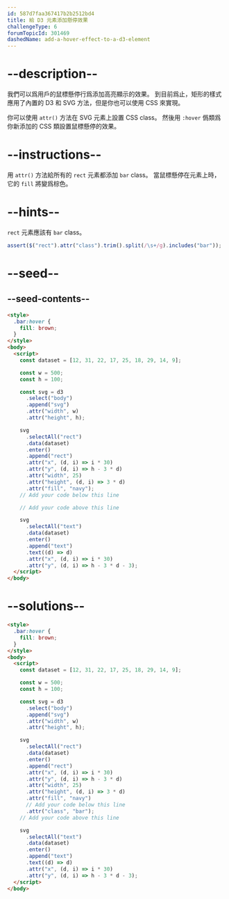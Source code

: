 ```yaml
---
id: 587d7faa367417b2b2512bd4
title: 給 D3 元素添加懸停效果
challengeType: 6
forumTopicId: 301469
dashedName: add-a-hover-effect-to-a-d3-element
---
```


# --description--

我們可以爲用戶的鼠標懸停行爲添加高亮顯示的效果。 到目前爲止，矩形的樣式應用了內置的 D3 和 SVG 方法，但是你也可以使用 CSS 來實現。

你可以使用 `attr()` 方法在 SVG 元素上設置 CSS class。 然後用 `:hover` 僞類爲你新添加的 CSS 類設置鼠標懸停的效果。

# --instructions--

用 `attr()` 方法給所有的 `rect` 元素都添加 `bar` class。 當鼠標懸停在元素上時，它的 `fill` 將變爲棕色。

# --hints--

`rect` 元素應該有 `bar` class。

```js
assert($("rect").attr("class").trim().split(/\s+/g).includes("bar"));
```

# --seed--

## --seed-contents--

```html
<style>
  .bar:hover {
    fill: brown;
  }
</style>
<body>
  <script>
    const dataset = [12, 31, 22, 17, 25, 18, 29, 14, 9];

    const w = 500;
    const h = 100;

    const svg = d3
      .select("body")
      .append("svg")
      .attr("width", w)
      .attr("height", h);

    svg
      .selectAll("rect")
      .data(dataset)
      .enter()
      .append("rect")
      .attr("x", (d, i) => i * 30)
      .attr("y", (d, i) => h - 3 * d)
      .attr("width", 25)
      .attr("height", (d, i) => 3 * d)
      .attr("fill", "navy");
    // Add your code below this line

    // Add your code above this line

    svg
      .selectAll("text")
      .data(dataset)
      .enter()
      .append("text")
      .text((d) => d)
      .attr("x", (d, i) => i * 30)
      .attr("y", (d, i) => h - 3 * d - 3);
  </script>
</body>
```

# --solutions--

```html
<style>
  .bar:hover {
    fill: brown;
  }
</style>
<body>
  <script>
    const dataset = [12, 31, 22, 17, 25, 18, 29, 14, 9];

    const w = 500;
    const h = 100;

    const svg = d3
      .select("body")
      .append("svg")
      .attr("width", w)
      .attr("height", h);

    svg
      .selectAll("rect")
      .data(dataset)
      .enter()
      .append("rect")
      .attr("x", (d, i) => i * 30)
      .attr("y", (d, i) => h - 3 * d)
      .attr("width", 25)
      .attr("height", (d, i) => 3 * d)
      .attr("fill", "navy")
      // Add your code below this line
      .attr("class", "bar");
    // Add your code above this line

    svg
      .selectAll("text")
      .data(dataset)
      .enter()
      .append("text")
      .text((d) => d)
      .attr("x", (d, i) => i * 30)
      .attr("y", (d, i) => h - 3 * d - 3);
  </script>
</body>
```
